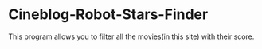 # Cineblog-Robot-Stars-Finder

 This program allows you to filter all the movies(in this site) with their score.

